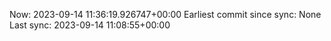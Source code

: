 Now: 2023-09-14 11:36:19.926747+00:00 Earliest commit since sync: None Last sync: 2023-09-14 11:08:55+00:00

